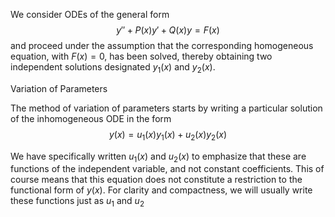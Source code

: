 We consider ODEs of the general form 
$$
y''+P(x)y'+Q(x)y = F(x)
$$ 
and proceed under the assumption that the corresponding homogeneous equation, with $F(x)=0$, has been solved, thereby obtaining two independent solutions designated $y_1(x)$ and $y_2(x)$. 

Variation of Parameters

The method of variation of parameters starts by writing a particular solution of the inhomogeneous ODE in the form 
$$
y(x)=u_1(x)y_1(x)+u_2(x)y_2(x)
$$

We have specifically written $u_1(x)$ and $u_2(x)$ to emphasize that these are functions of the independent variable, and not constant coefficients. This of course means that this equation does not constitute a restriction to the functional form of $y(x)$. For clarity and compactness, we will usually write these functions just as $u_1$ and $u_2$ 
